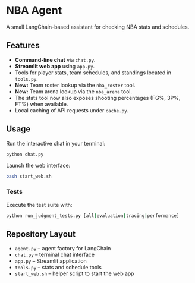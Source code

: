 # NBA Agent

A small LangChain-based assistant for checking NBA stats and schedules.

## Features
- **Command-line chat** via `chat.py`.
- **Streamlit web app** using `app.py`.
- Tools for player stats, team schedules, and standings located in `tools.py`.
- **New:** Team roster lookup via the `nba_roster` tool.
- **New:** Team arena lookup via the `nba_arena` tool.
- The stats tool now also exposes shooting percentages (FG%, 3P%, FT%) when available.
- Local caching of API requests under `cache.py`.

## Usage
Run the interactive chat in your terminal:
```bash
python chat.py
```

Launch the web interface:
```bash
bash start_web.sh
```

### Tests
Execute the test suite with:
```bash
python run_judgment_tests.py [all|evaluation|tracing|performance]
```

## Repository Layout
- `agent.py` – agent factory for LangChain
- `chat.py` – terminal chat interface
- `app.py` – Streamlit application
- `tools.py` – stats and schedule tools
- `start_web.sh` – helper script to start the web app

